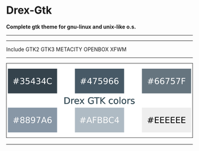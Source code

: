 # Drex-Gtk
<b>Complete gtk theme for gnu-linux and unix-like  o.s.</b>
<hr align=”left” size=”1″ width=”300″ color=”red” noshade>
<hr align=”left” size=”1″ width=”300″ color=”red” noshade>
Include GTK2 GTK3 METACITY OPENBOX XFWM
<hr align=”left” size=”1″ width=”300″ color=”red” noshade>
<img src="https://github.com/ilnanny/Drex-Gtk/blob/master/Drex-Gtk-Colors.svg.png?raw=true" Drex-GTK Theme">  
<hr align=”left” size=”1″ width=”300″ color=”red” noshade>
